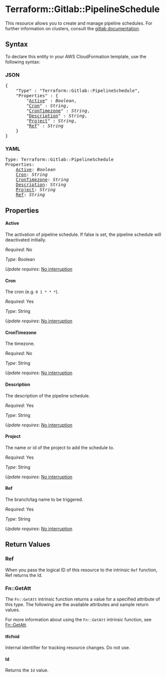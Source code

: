 # Terraform::Gitlab::PipelineSchedule

This resource allows you to create and manage pipeline schedules.
For further information on clusters, consult the [gitlab
documentation](https://docs.gitlab.com/ce/user/project/pipelines/schedules.html).

## Syntax

To declare this entity in your AWS CloudFormation template, use the following syntax:

### JSON

<pre>
{
    "Type" : "Terraform::Gitlab::PipelineSchedule",
    "Properties" : {
        "<a href="#active" title="Active">Active</a>" : <i>Boolean</i>,
        "<a href="#cron" title="Cron">Cron</a>" : <i>String</i>,
        "<a href="#crontimezone" title="CronTimezone">CronTimezone</a>" : <i>String</i>,
        "<a href="#description" title="Description">Description</a>" : <i>String</i>,
        "<a href="#project" title="Project">Project</a>" : <i>String</i>,
        "<a href="#ref" title="Ref">Ref</a>" : <i>String</i>
    }
}
</pre>

### YAML

<pre>
Type: Terraform::Gitlab::PipelineSchedule
Properties:
    <a href="#active" title="Active">Active</a>: <i>Boolean</i>
    <a href="#cron" title="Cron">Cron</a>: <i>String</i>
    <a href="#crontimezone" title="CronTimezone">CronTimezone</a>: <i>String</i>
    <a href="#description" title="Description">Description</a>: <i>String</i>
    <a href="#project" title="Project">Project</a>: <i>String</i>
    <a href="#ref" title="Ref">Ref</a>: <i>String</i>
</pre>

## Properties

#### Active

The activation of pipeline schedule. If false is set, the pipeline schedule will deactivated initially.

_Required_: No

_Type_: Boolean

_Update requires_: [No interruption](https://docs.aws.amazon.com/AWSCloudFormation/latest/UserGuide/using-cfn-updating-stacks-update-behaviors.html#update-no-interrupt)

#### Cron

The cron (e.g. `0 1 * * *`).

_Required_: Yes

_Type_: String

_Update requires_: [No interruption](https://docs.aws.amazon.com/AWSCloudFormation/latest/UserGuide/using-cfn-updating-stacks-update-behaviors.html#update-no-interrupt)

#### CronTimezone

The timezone.

_Required_: No

_Type_: String

_Update requires_: [No interruption](https://docs.aws.amazon.com/AWSCloudFormation/latest/UserGuide/using-cfn-updating-stacks-update-behaviors.html#update-no-interrupt)

#### Description

The description of the pipeline schedule.

_Required_: Yes

_Type_: String

_Update requires_: [No interruption](https://docs.aws.amazon.com/AWSCloudFormation/latest/UserGuide/using-cfn-updating-stacks-update-behaviors.html#update-no-interrupt)

#### Project

The name or id of the project to add the schedule to.

_Required_: Yes

_Type_: String

_Update requires_: [No interruption](https://docs.aws.amazon.com/AWSCloudFormation/latest/UserGuide/using-cfn-updating-stacks-update-behaviors.html#update-no-interrupt)

#### Ref

The branch/tag name to be triggered.

_Required_: Yes

_Type_: String

_Update requires_: [No interruption](https://docs.aws.amazon.com/AWSCloudFormation/latest/UserGuide/using-cfn-updating-stacks-update-behaviors.html#update-no-interrupt)

## Return Values

### Ref

When you pass the logical ID of this resource to the intrinsic `Ref` function, Ref returns the Id.

### Fn::GetAtt

The `Fn::GetAtt` intrinsic function returns a value for a specified attribute of this type. The following are the available attributes and sample return values.

For more information about using the `Fn::GetAtt` intrinsic function, see [Fn::GetAtt](https://docs.aws.amazon.com/AWSCloudFormation/latest/UserGuide/intrinsic-function-reference-getatt.html).

#### tfcfnid

Internal identifier for tracking resource changes. Do not use.

#### Id

Returns the <code>Id</code> value.

